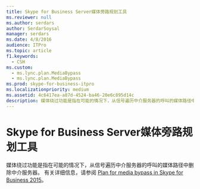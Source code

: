 ```yaml
---
title: Skype for Business Server媒体旁路规划工具
ms.reviewer: null
ms.author: serdars
author: SerdarSoysal
manager: serdars
ms.date: 4/8/2016
audience: ITPro
ms.topic: article
f1.keywords:
  - CSH
ms.custom:
  - ms.lync.plan.MediaBypass
  - ms.lync.plan.MediaBypass
ms.prod: skype-for-business-itpro
ms.localizationpriority: medium
ms.assetid: 4c6417ea-a87d-4524-ba46-20e6c895d14c
description: 媒体绕过功能是指在可能的情况下，从信号遍历中介服务器的呼叫的媒体路径中删除中介服务器。 有关详细信息，请参阅 Plan for media bypass in Skype for Business 2015。
---
```


# <a name="skype-for-business-server-media-bypass-planning-tool"></a>Skype for Business Server媒体旁路规划工具
 
媒体绕过功能是指在可能的情况下，从信号遍历中介服务器的呼叫的媒体路径中删除中介服务器。 有关详细信息，请参阅 [Plan for media bypass in Skype for Business 2015](../../plan-your-deployment/enterprise-voice-solution/media-bypass.md)。
  


